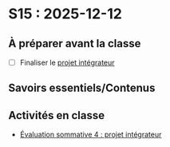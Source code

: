 # S15 : <!-- varexp:begin S15 -->2025-12-12<!-- varexp:end -->

## À préparer avant la classe

- [ ] Finaliser le [projet intégrateur](../../03-evaluations/sommatives/04/)

## Savoirs essentiels/Contenus


## Activités en classe

- [Évaluation sommative 4 : projet intégrateur](../../03-evaluations/sommatives/04/)